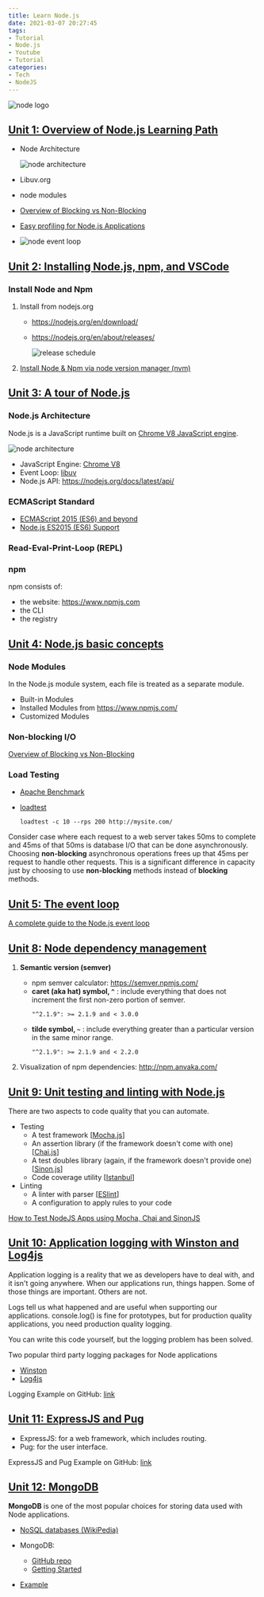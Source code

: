 ```yaml
---
title: Learn Node.js
date: 2021-03-07 20:27:45
tags:
- Tutorial
- Node.js
- Youtube
- Tutorial
categories:
- Tech
- NodeJS
---
```


![node logo](/images/tech/nodejs/nodejs-logo.png)


## [Unit 1: Overview of Node.js Learning Path](https://www.youtube.com/watch?v=dlwW2uvQtGY)

* Node Architecture
    
    ![node architecture](/images/tech/nodejs/node-architecture.png)
* Libuv.org
* node modules
* [Overview of Blocking vs Non-Blocking](https://nodejs.org/en/docs/guides/blocking-vs-non-blocking/)
* [Easy profiling for Node.js Applications](https://nodejs.org/en/docs/guides/simple-profiling/)
* ![node event loop](/images/tech/nodejs/event-loop.png)


## [Unit 2: Installing Node.js, npm, and VSCode](https://www.youtube.com/watch?v=jOrPHKqz_iE)

### Install Node and Npm

1. Install from nodejs.org
    * https://nodejs.org/en/download/
    * https://nodejs.org/en/about/releases/

        ![release schedule](/images/tech/nodejs/release-schedule.svg)

1. [Install Node & Npm via node version manager (nvm)](https://github.com/nvm-sh/nvm)


## [Unit 3: A tour of Node.js](https://www.youtube.com/watch?v=MvOtK6F1HWI)

### Node.js Architecture

Node.js is a JavaScript runtime built on [Chrome V8 JavaScript engine](https://v8.dev/).

![node architecture](/images/tech/nodejs/node-architecture.png)

* JavaScript Engine: [Chrome V8](https://v8.dev/docs)
* Event Loop: [libuv](http://libuv.org/)
* Node.js API: https://nodejs.org/docs/latest/api/

### ECMAScript Standard

* [ECMAScript 2015 (ES6) and beyond](https://nodejs.org/en/docs/es6/)
* [Node.js ES2015 (ES6) Support](https://node.green/)

### Read-Eval-Print-Loop (REPL)

### npm

npm consists of:

* the website: https://www.npmjs.com
* the CLI
* the registry


## [Unit 4: Node.js basic concepts](https://www.youtube.com/watch?v=kycaDCIcxP0)

### Node Modules
In the Node.js module system, each file is treated as a separate module.

* Built-in Modules
* Installed Modules from https://www.npmjs.com/
* Customized Modules

### Non-blocking I/O
[Overview of Blocking vs Non-Blocking](https://nodejs.org/en/docs/guides/blocking-vs-non-blocking/)

### Load Testing
* [Apache Benchmark](https://httpd.apache.org/docs/2.4/programs/ab.html)
* [loadtest](https://www.npmjs.com/package/loadtest)

    ```
    loadtest -c 10 --rps 200 http://mysite.com/
    ```

Consider case where each request to a web server takes 50ms to complete and 45ms of that 50ms is database I/O that can be done asynchronously. Choosing **non-blocking** asynchronous operations frees up that 45ms per request to handle other requests. This is a significant difference in capacity just by choosing to use **non-blocking** methods instead of **blocking** methods.


## [Unit 5: The event loop](https://www.youtube.com/watch?v=X9zVB9WafdE)

[A complete guide to the Node.js event loop](https://blog.logrocket.com/a-complete-guide-to-the-node-js-event-loop/)


## [Unit 8: Node dependency management](https://www.youtube.com/watch?v=HOhTu3tl3Mw)

1. **Semantic version (semver)**

    * npm semver calculator: https://semver.npmjs.com/
    * **caret (aka hat) symbol, `^`** : include everything that does not increment the first non-zero portion of semver.
        ``` 
        "^2.1.9": >= 2.1.9 and < 3.0.0 
        ```
    * **tilde symbol, `~`** : include everything greater than a particular version in the same minor range.
        ```
        "^2.1.9": >= 2.1.9 and < 2.2.0
        ```
2. Visualization of npm dependencies: http://npm.anvaka.com/


## [Unit 9: Unit testing and linting with Node.js](https://www.youtube.com/watch?v=IciEzaWWtgI)
There are two aspects to code quality that you can automate.

* Testing
    * A test framework [[Mocha.js](https://mochajs.org)]
    * An assertion library (if the framework doesn't come with one) [[Chai.js](https://chaijs.org)]
    * A test doubles library (again, if the framework doesn't provide one) [[Sinon.js](https://sinonjs.org)]
    * Code coverage utility [[Istanbul](https://istanbul.js.org)]
* Linting
    * A linter with parser [[ESlint](https://eslint.org)]
    * A configuration to apply rules to your code

[How to Test NodeJS Apps using Mocha, Chai and SinonJS](https://scotch.io/tutorials/how-to-test-nodejs-apps-using-mocha-chai-and-sinonjs)

## [Unit 10: Application logging with Winston and Log4js](https://www.youtube.com/watch?v=To9F0Xv3adk&list=PL_Kpc42ZZa74gs2Sc94M2wAhZvwWDyd5o&index=9)

Application logging is a reality that we as developers have to deal with, and it isn't going anywhere. When our applications run, things happen. Some of those things are important. Others are not.

Logs tell us what happened and are useful when supporting our applications. console.log() is fine for prototypes, but for production quality applications, you need production quality logging.

You can write this code yourself, but the logging problem has been solved.

Two popular third party logging packages for Node applications

* [Winston](https://www.npmjs.com/package/winston)
* [Log4js](https://www.npmjs.com/package/log4js​)

Logging Example on GitHub: [link](https://github.com/jstevenperry/IBM-Developer/tree/master/Node.js/Course/Unit-10)

## [Unit 11: ExpressJS and Pug](https://www.youtube.com/watch?v=kaql4sIjpbU&list=PL_Kpc42ZZa74gs2Sc94M2wAhZvwWDyd5o&index=10)

* ExpressJS: for a web framework, which includes routing.
* Pug: for the user interface.

ExpressJS and Pug Example on GitHub: [link](https://github.com/jstevenperry/IBM-Developer/tree/master/Node.js/Course/Unit-11)

## [Unit 12: MongoDB](https://www.youtube.com/watch?v=FBmSzlpyVAI&list=PL_Kpc42ZZa74gs2Sc94M2wAhZvwWDyd5o&index=11)

**MongoDB** is one of the most popular choices for storing data used with Node applications.

* [NoSQL databases (WikiPedia)](https://en.wikipedia.org/wiki/NoSQL)
* MongoDB:
    
    * [GitHub repo](https://github.com/mongodb/mongo) 
    * [Getting Started](https://docs.mongodb.com/manual/tutorial/getting-started/) 
* [Example](https://github.com/jstevenperry/IBM-Developer/tree/master/Node.js/Course/Unit-12)